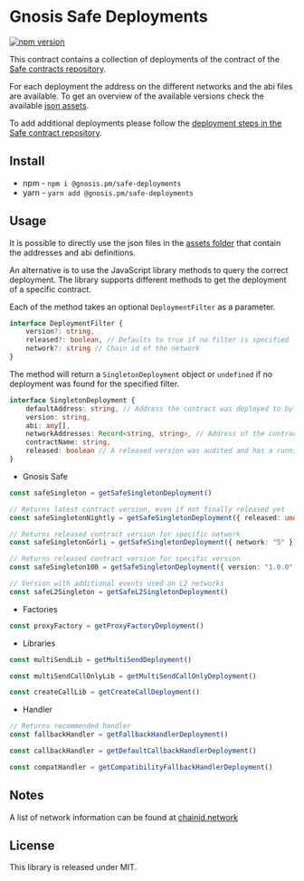# Gnosis Safe Deployments

[![npm version](https://badge.fury.io/js/%40gnosis.pm%2Fsafe-deployments.svg)](https://badge.fury.io/js/%40gnosis.pm%2Fsafe-deployments)

This contract contains a collection of deployments of the contract of the [Safe contracts repository](https://github.com/gnosis/safe-contracts). 

For each deployment the address on the different networks and the abi files are available. To get an overview of the available versions check the available [json assets](./src/assets/).

To add additional deployments please follow the [deployment steps in the Safe contract repository](https://github.com/gnosis/safe-contracts#deployments).

## Install
- npm - `npm i @gnosis.pm/safe-deployments`
- yarn - `yarn add @gnosis.pm/safe-deployments`

## Usage

It is possible to directly use the json files in the [assets folder](./src/assets/) that contain the addresses and abi definitions.

An alternative is to use the JavaScript library methods to query the correct deployment. The library supports different methods to get the deployment of a specific contract.

Each of the method takes an optional `DeploymentFilter` as a parameter.

```ts
interface DeploymentFilter {
    version?: string,
    released?: boolean, // Defaults to true if no filter is specified
    network?: string // Chain id of the network
}
```

The method will return a `SingletonDeployment` object or `undefined` if no deployment was found for the specified filter.

```ts
interface SingletonDeployment {
    defaultAddress: string, // Address the contract was deployed to by the Gnosis team
    version: string,
    abi: any[],
    networkAddresses: Record<string, string>, // Address of the contract by network
    contractName: string,
    released: boolean // A released version was audited and has a running bug bounty
}
```

- Gnosis Safe
```ts
const safeSingleton = getSafeSingletonDeployment()

// Returns latest contract version, even if not finally released yet
const safeSingletonNightly = getSafeSingletonDeployment({ released: undefined })

// Returns released contract version for specific network
const safeSingletonGörli = getSafeSingletonDeployment({ network: "5" })

// Returns released contract version for specific version
const safeSingleton100 = getSafeSingletonDeployment({ version: "1.0.0" })

// Version with additional events used on L2 networks
const safeL2Singleton = getSafeL2SingletonDeployment()
```

- Factories
```ts
const proxyFactory = getProxyFactoryDeployment()
```

- Libraries
```ts
const multiSendLib = getMultiSendDeployment()

const multiSendCallOnlyLib = getMultiSendCallOnlyDeployment()

const createCallLib = getCreateCallDeployment()
```

- Handler
```ts
// Returns recommended handler
const fallbackHandler = getFallbackHandlerDeployment()

const callbackHandler = getDefaultCallbackHandlerDeployment()

const compatHandler = getCompatibilityFallbackHandlerDeployment()
```

## Notes

A list of network information can be found at [chainid.network](https://chainid.network/)

## License

This library is released under MIT.
